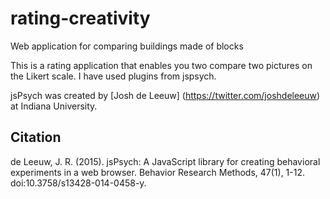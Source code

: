 # rating-creativity
Web application for comparing buildings made of blocks

This is a rating application that enables you two compare two pictures on the Likert scale. I have used plugins from jspsych.

jsPsych was created by [Josh de Leeuw] (https://twitter.com/joshdeleeuw) at Indiana University.

## Citation

de Leeuw, J. R. (2015). jsPsych: A JavaScript library for creating behavioral experiments in a web browser. Behavior Research Methods, 47(1), 1-12. doi:10.3758/s13428-014-0458-y.
